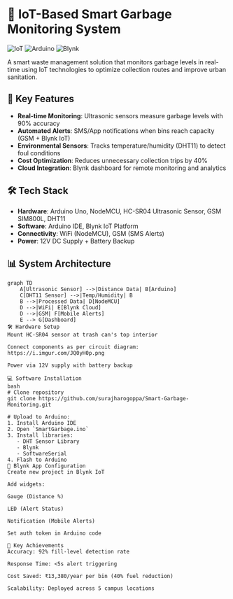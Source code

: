 # 🌱 IoT-Based Smart Garbage Monitoring System

![IoT](https://img.shields.io/badge/IoT-FF6F00?style=for-the-badge&logo=arduino&logoColor=white)
![Arduino](https://img.shields.io/badge/Arduino-00979D?style=for-the-badge&logo=arduino&logoColor=white)
![Blynk](https://img.shields.io/badge/Blynk-5C8DBC?style=for-the-badge)

A smart waste management solution that monitors garbage levels in real-time using IoT technologies to optimize collection routes and improve urban sanitation.

## 🚀 Key Features
- **Real-time Monitoring**: Ultrasonic sensors measure garbage levels with 90% accuracy
- **Automated Alerts**: SMS/App notifications when bins reach capacity (GSM + Blynk IoT)
- **Environmental Sensors**: Tracks temperature/humidity (DHT11) to detect foul conditions
- **Cost Optimization**: Reduces unnecessary collection trips by 40%
- **Cloud Integration**: Blynk dashboard for remote monitoring and analytics

## 🛠️ Tech Stack
- **Hardware**: Arduino Uno, NodeMCU, HC-SR04 Ultrasonic Sensor, GSM SIM800L, DHT11
- **Software**: Arduino IDE, Blynk IoT Platform
- **Connectivity**: WiFi (NodeMCU), GSM (SMS Alerts)
- **Power**: 12V DC Supply + Battery Backup

## 📊 System Architecture
```mermaid
graph TD
    A[Ultrasonic Sensor] -->|Distance Data| B[Arduino]
    C[DHT11 Sensor] -->|Temp/Humidity| B
    B -->|Processed Data| D[NodeMCU]
    D -->|WiFi| E[Blynk Cloud]
    D -->|GSM| F[Mobile Alerts]
    E --> G[Dashboard]
🛠️ Hardware Setup
Mount HC-SR04 sensor at trash can's top interior

Connect components as per circuit diagram:
https://i.imgur.com/JQ0yH0p.png

Power via 12V supply with battery backup

💻 Software Installation
bash
# Clone repository
git clone https://github.com/surajharogoppa/Smart-Garbage-Monitoring.git

# Upload to Arduino:
1. Install Arduino IDE
2. Open `SmartGarbage.ino`
3. Install libraries:
   - DHT Sensor Library
   - Blynk
   - SoftwareSerial
4. Flash to Arduino
📱 Blynk App Configuration
Create new project in Blynk IoT

Add widgets:

Gauge (Distance %)

LED (Alert Status)

Notification (Mobile Alerts)

Set auth token in Arduino code

🌟 Key Achievements
Accuracy: 92% fill-level detection rate

Response Time: <5s alert triggering

Cost Saved: ₹13,380/year per bin (40% fuel reduction)

Scalability: Deployed across 5 campus locations
